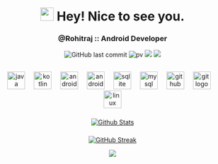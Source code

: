 <h1 align="center"><img src="https://emojis.slackmojis.com/emojis/images/1531849430/4246/blob-sunglasses.gif?1531849430" width="30"/> Hey! Nice to see you.</h1>

<h3 align="center">@Rohitraj :: Android Developer</h3>

<div align="center">
 
 ![GitHub last commit](https://img.shields.io/github/last-commit/Rohitrajkhorwal/Rohitrajkhorwal)
![pv](https://pageview.vercel.app/?github_user=Rohitrajkhorwal)
<a href="" target="_blank"><img src="https://img.shields.io/badge/Joined-4 Years Ago-28a8ea"></a>
<a href="https://github.com/AndroidWithRossyn" target="_blank"><img src="https://img.shields.io/badge/Public Github-AndroidWithRossyn-28a8ea"></a>

</div>

## 

<div align="center">
  <img src="https://cdn.jsdelivr.net/gh/devicons/devicon/icons/java/java-original.svg" height="40" alt="java logo"  />
  <img width="12" />
  <img src="https://cdn.jsdelivr.net/gh/devicons/devicon/icons/kotlin/kotlin-original.svg" height="40" alt="kotlin logo"  />
  <img width="12" />
  <img src="https://cdn.jsdelivr.net/gh/devicons/devicon/icons/androidstudio/androidstudio-original.svg" height="40" alt="androidstudio logo"  />
  <img width="12" />
  <img src="https://cdn.jsdelivr.net/gh/devicons/devicon/icons/android/android-original.svg" height="40" alt="android logo"  />
  <img width="12" />
  <img src="https://cdn.jsdelivr.net/gh/devicons/devicon/icons/sqlite/sqlite-original.svg" height="40" alt="sqlite logo"  />
  <img width="12" />
  <img src="https://cdn.jsdelivr.net/gh/devicons/devicon/icons/mysql/mysql-original.svg" height="40" alt="mysql logo"  />
  <img width="12" />
  <img src="https://cdn.jsdelivr.net/gh/devicons/devicon/icons/github/github-original.svg" height="40" alt="github logo"  />
  <img width="12" />
  <img src="https://cdn.jsdelivr.net/gh/devicons/devicon/icons/git/git-original.svg" height="40" alt="git logo"  />
  <img width="12" />
  <img src="https://cdn.jsdelivr.net/gh/devicons/devicon/icons/linux/linux-original.svg" height="40" alt="linux logo"  />
</div>

###




<div align="center">

[![Github Stats](https://awesome-github-stats.azurewebsites.net/user-stats/Rohitrajkhorwal?cardType=octocat&theme=github-dark&preferLogin=false&Ring=DDDDDD)](https://git.io/awesome-stats-card)

###
[![GitHub Streak](https://github-readme-streak-stats.herokuapp.com?user=Rohitrajkhorwal&theme=transparent&hide_border=true&date_format=M%20j%5B%2C%20Y%5D&mode=weekly)](https://git.io/streak-stats)


  
<p align="center">
  <img src="https://capsule-render.vercel.app/api?type=waving&color=gradient&height=60&section=footer"/>
</p>



